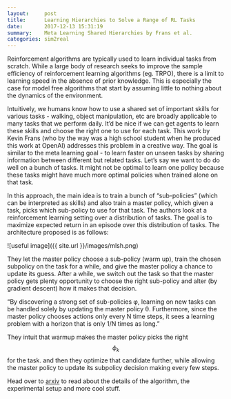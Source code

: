 ```yaml
---
layout:     post
title:      Learning Hierarchies to Solve a Range of RL Tasks
date:       2017-12-13 15:31:19
summary:    Meta Learning Shared Hierarchies by Frans et al.
categories: sim2real
---
```


Reinforcement algorithms are typically used to learn individual tasks from scratch. While a large body of research seeks to improve the sample efficiency of reinforcement learning algorithms (eg. TRPO), there is a limit to learning speed in the absence of prior knowledge. This is especially the case for model free algorithms that start by assuming little to nothing about the dynamics of the environment.

Intuitively, we humans know how to use a shared set of important skills for various tasks - walking, object manipulation, etc are broadly applicable to many tasks that we perform daily. It’d be nice if we can get agents to learn these skills and choose the right one to use for each task. This work by Kevin Frans (who by the way was a high school student when he produced this work at OpenAI) addresses this problem in a creative way. The goal is similar to the meta learning goal - to learn faster on unseen tasks by sharing information between different but related tasks. Let’s say we want to do do well on a bunch of tasks. It might not be optimal to learn one policy because these tasks might have much more optimal policies when trained alone on that task.

In this approach, the main idea is to train a bunch of “sub-policies” (which can be interpreted as skills) and also train a master policy, which given a task, picks which sub-policy to use for that task. The authors look at a reinforcement learning setting over a distribution of tasks. The goal is to maximize expected return in an episode over this distribution of tasks. The architecture proposed is as follows: 

![useful image]({{ site.url }}/images/mlsh.png)

They let the master policy choose a sub-policy (warm up), train the chosen subpolicy on the task for a while, and give the master policy a chance to update its guess. After a while, we switch out the task so that the master policy gets plenty opportunity to choose the right sub-policy and alter (by gradient descent) how it makes that decision.

“By discovering a strong set of sub-policies φ, learning on new tasks can be handled solely by updating the master policy θ. Furthermore, since the master policy chooses actions only every N time steps, it sees a learning problem with a horizon that is only 1/N times as long.”

They intuit that warmup makes the master policy picks the right $$\phi_k$$ for the task. and then they optimize that candidate further, while allowing the master policy to update its subpolicy decision making every few steps.

Head over to [arxiv](https://arxiv.org/abs/1710.09767) to read about the details of the algorithm, the experimental setup and more cool stuff.
